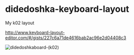 # didedoshka-keyboard-layout
My k02 layout

http://www.keyboard-layout-editor.com/#/gists/227c6a71de4616bab2ac96e2d04408c3

![didedoshkaboard-(k02)](https://github.com/didedoshka/didedoshka-keyboard-layout/assets/49822070/7e6c803f-bde3-47d2-a3f1-cb113f34af22)
